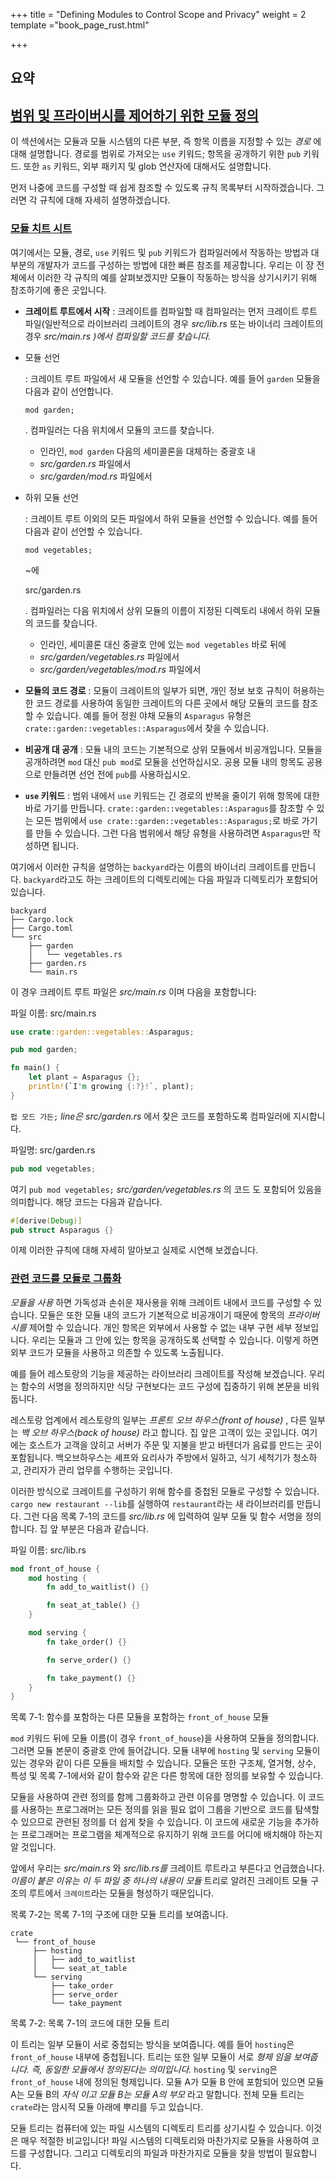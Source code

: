 +++
title = "Defining Modules to Control Scope and Privacy"
weight = 2
template ="book_page_rust.html"

+++



## 요약



## [범위 및 프라이버시를 제어하기 위한 모듈 정의](https://doc.rust-lang.org/book/ch07-02-defining-modules-to-control-scope-and-privacy.html#defining-modules-to-control-scope-and-privacy)

이 섹션에서는 모듈과 모듈 시스템의 다른 부분, 즉 항목 이름을 지정할 수 있는 *경로* 에 대해 설명합니다. 경로를 범위로 가져오는 `use` 키워드; 항목을 공개하기 위한 `pub` 키워드. 또한 `as` 키워드, 외부 패키지 및 glob 연산자에 대해서도 설명합니다.

먼저 나중에 코드를 구성할 때 쉽게 참조할 수 있도록 규칙 목록부터 시작하겠습니다. 그러면 각 규칙에 대해 자세히 설명하겠습니다.

### [모듈 치트 시트](https://doc.rust-lang.org/book/ch07-02-defining-modules-to-control-scope-and-privacy.html#modules-cheat-sheet)

여기에서는 모듈, 경로, `use` 키워드 및 `pub` 키워드가 컴파일러에서 작동하는 방법과 대부분의 개발자가 코드를 구성하는 방법에 대한 빠른 참조를 제공합니다. 우리는 이 장 전체에서 이러한 각 규칙의 예를 살펴보겠지만 모듈이 작동하는 방식을 상기시키기 위해 참조하기에 좋은 곳입니다.

- **크레이트 루트에서 시작** : 크레이트를 컴파일할 때 컴파일러는 먼저 크레이트 루트 파일(일반적으로 라이브러리 크레이트의 경우 *src/lib.rs* 또는 바이너리 크레이트의 경우 *src/main.rs )에서 컴파일할 코드를 찾습니다.*

- 모듈 선언

  : 크레이트 루트 파일에서 새 모듈을 선언할 수 있습니다. 예를 들어 `garden` 모듈을 다음과 같이 선언합니다.

  ```
  mod garden;
  ```

  . 컴파일러는 다음 위치에서 모듈의 코드를 찾습니다.

  - 인라인, `mod garden` 다음의 세미콜론을 대체하는 중괄호 내
  - *src/garden.rs* 파일에서
  - *src/garden/mod.rs* 파일에서

- 하위 모듈 선언

  : 크레이트 루트 이외의 모든 파일에서 하위 모듈을 선언할 수 있습니다. 예를 들어 다음과 같이 선언할 수 있습니다.

  ```
  mod vegetables;
  ```

  ~에

  src/garden.rs

  . 컴파일러는 다음 위치에서 상위 모듈의 이름이 지정된 디렉토리 내에서 하위 모듈의 코드를 찾습니다.

  - 인라인, 세미콜론 대신 중괄호 안에 있는 `mod vegetables` 바로 뒤에
  - *src/garden/vegetables.rs* 파일에서
  - *src/garden/vegetables/mod.rs* 파일에서

- **모듈의 코드 경로** : 모듈이 크레이트의 일부가 되면, 개인 정보 보호 규칙이 허용하는 한 코드 경로를 사용하여 동일한 크레이트의 다른 곳에서 해당 모듈의 코드를 참조할 수 있습니다. 예를 들어 정원 야채 모듈의 `Asparagus` 유형은 `crate::garden::vegetables::Asparagus`에서 찾을 수 있습니다.

- **비공개 대 공개** : 모듈 내의 코드는 기본적으로 상위 모듈에서 비공개입니다. 모듈을 공개하려면 `mod` 대신 `pub mod`로 모듈을 선언하십시오. 공용 모듈 내의 항목도 공용으로 만들려면 선언 전에 `pub`를 사용하십시오.

- **`use` 키워드** : 범위 내에서 `use` 키워드는 긴 경로의 반복을 줄이기 위해 항목에 대한 바로 가기를 만듭니다. `crate::garden::vegetables::Asparagus`를 참조할 수 있는 모든 범위에서 `use crate::garden::vegetables::Asparagus;`로 바로 가기를 만들 수 있습니다. 그런 다음 범위에서 해당 유형을 사용하려면 `Asparagus`만 작성하면 됩니다.

여기에서 이러한 규칙을 설명하는 `backyard`라는 이름의 바이너리 크레이트를 만듭니다. `backyard`라고도 하는 크레이트의 디렉토리에는 다음 파일과 디렉토리가 포함되어 있습니다.

```
backyard
├── Cargo.lock
├── Cargo.toml
└── src
    ├── garden
    │   └── vegetables.rs
    ├── garden.rs
    └── main.rs
```

이 경우 크레이트 루트 파일은 *src/main.rs* 이며 다음을 포함합니다:

파일 이름: src/main.rs

```rust
use crate::garden::vegetables::Asparagus;

pub mod garden;

fn main() {
    let plant = Asparagus {};
    println!(`I'm growing {:?}!`, plant);
}
```

`펍 모드 가든;` *line은 src/garden.rs* 에서 찾은 코드를 포함하도록 컴파일러에 지시합니다.

파일명: src/garden.rs

```rust
pub mod vegetables;
```

여기 `pub mod vegetables;` *src/garden/vegetables.rs* 의 코드 도 포함되어 있음을 의미합니다. 해당 코드는 다음과 같습니다.

```rust
#[derive(Debug)]
pub struct Asparagus {}
```

이제 이러한 규칙에 대해 자세히 알아보고 실제로 시연해 보겠습니다.

### [관련 코드를 모듈로 그룹화](https://doc.rust-lang.org/book/ch07-02-defining-modules-to-control-scope-and-privacy.html#grouping-related-code-in-modules)

*모듈을 사용* 하면 가독성과 손쉬운 재사용을 위해 크레이트 내에서 코드를 구성할 수 있습니다. 모듈은 또한 모듈 내의 코드가 기본적으로 비공개이기 때문에 항목의 *프라이버시를* 제어할 수 있습니다. 개인 항목은 외부에서 사용할 수 없는 내부 구현 세부 정보입니다. 우리는 모듈과 그 안에 있는 항목을 공개하도록 선택할 수 있습니다. 이렇게 하면 외부 코드가 모듈을 사용하고 의존할 수 있도록 노출됩니다.

예를 들어 레스토랑의 기능을 제공하는 라이브러리 크레이트를 작성해 보겠습니다. 우리는 함수의 서명을 정의하지만 식당 구현보다는 코드 구성에 집중하기 위해 본문을 비워 둡니다.

레스토랑 업계에서 레스토랑의 일부는 *프론트 오브 하우스(front of house)* , 다른 일부는 *백 오브 하우스(back of house)* 라고 합니다. 집 앞은 고객이 있는 곳입니다. 여기에는 호스트가 고객을 앉히고 서버가 주문 및 지불을 받고 바텐더가 음료를 만드는 곳이 포함됩니다. 백오브하우스는 셰프와 요리사가 주방에서 일하고, 식기 세척기가 청소하고, 관리자가 관리 업무를 수행하는 곳입니다.

이러한 방식으로 크레이트를 구성하기 위해 함수를 중첩된 모듈로 구성할 수 있습니다. `cargo new restaurant --lib`를 실행하여 `restaurant`라는 새 라이브러리를 만듭니다. 그런 다음 목록 7-1의 코드를 *src/lib.rs* 에 입력하여 일부 모듈 및 함수 서명을 정의합니다. 집 앞 부분은 다음과 같습니다.

파일 이름: src/lib.rs

```rust
mod front_of_house {
    mod hosting {
        fn add_to_waitlist() {}

        fn seat_at_table() {}
    }

    mod serving {
        fn take_order() {}

        fn serve_order() {}

        fn take_payment() {}
    }
}
```

목록 7-1: 함수를 포함하는 다른 모듈을 포함하는 `front_of_house` 모듈

`mod` 키워드 뒤에 모듈 이름(이 경우 `front_of_house`)을 사용하여 모듈을 정의합니다. 그러면 모듈 본문이 중괄호 안에 들어갑니다. 모듈 내부에 `hosting` 및 `serving` 모듈이 있는 경우와 같이 다른 모듈을 배치할 수 있습니다. 모듈은 또한 구조체, 열거형, 상수, 특성 및 목록 7-1에서와 같이 함수와 같은 다른 항목에 대한 정의를 보유할 수 있습니다.

모듈을 사용하여 관련 정의를 함께 그룹화하고 관련 이유를 명명할 수 있습니다. 이 코드를 사용하는 프로그래머는 모든 정의를 읽을 필요 없이 그룹을 기반으로 코드를 탐색할 수 있으므로 관련된 정의를 더 쉽게 찾을 수 있습니다. 이 코드에 새로운 기능을 추가하는 프로그래머는 프로그램을 체계적으로 유지하기 위해 코드를 어디에 배치해야 하는지 알 것입니다.

앞에서 우리는 *src/main.rs* 와 *src/lib.rs를* 크레이트 루트라고 부른다고 언급했습니다. *이름이 붙은 이유는 이 두 파일 중 하나의 내용이 모듈* 트리로 알려진 크레이트 모듈 구조의 루트에서 `크레이트`라는 모듈을 형성하기 때문입니다.

목록 7-2는 목록 7-1의 구조에 대한 모듈 트리를 보여줍니다.

```
crate
 └── front_of_house
     ├── hosting
     │   ├── add_to_waitlist
     │   └── seat_at_table
     └── serving
         ├── take_order
         ├── serve_order
         └── take_payment
```

목록 7-2: 목록 7-1의 코드에 대한 모듈 트리

이 트리는 일부 모듈이 서로 중첩되는 방식을 보여줍니다. 예를 들어 `hosting`은 `front_of_house` 내부에 중첩됩니다. 트리는 또한 일부 모듈이 서로 *형제 임을 보여줍니다. 즉, 동일한 모듈에서 정의된다는 의미입니다.* `hosting` 및 `serving`은 `front_of_house` 내에 정의된 형제입니다. 모듈 A가 모듈 B 안에 포함되어 있으면 모듈 A는 모듈 B의 *자식 이고 모듈 B는 모듈 A의* *부모* 라고 말합니다. 전체 모듈 트리는 `crate`라는 암시적 모듈 아래에 뿌리를 두고 있습니다.

모듈 트리는 컴퓨터에 있는 파일 시스템의 디렉토리 트리를 상기시킬 수 있습니다. 이것은 매우 적절한 비교입니다! 파일 시스템의 디렉토리와 마찬가지로 모듈을 사용하여 코드를 구성합니다. 그리고 디렉토리의 파일과 마찬가지로 모듈을 찾을 방법이 필요합니다.
